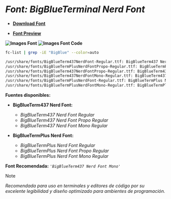 <!-- Autor: Daniel Benjamin Perez Morales -->
<!-- GitHub: https://github.com/DanielPerezMoralesDev13 -->
<!-- Correo electrónico: danielperezdev@proton.me -->

# ***Font: BigBlueTerminal Nerd Font***

- **[Download Font](https://github.com/ryanoasis/nerd-fonts/releases/download/v3.2.1/BigBlueTerminal.zip "https://github.com/ryanoasis/nerd-fonts/releases/download/v3.2.1/BigBlueTerminal.zip")**

- **[Font Preview](https://www.programmingfonts.org/#bigblue-terminal "https://www.programmingfonts.org/#bigblue-terminal")**

**![Images Font](../../Fonts/BigBlueTerminal%20Nerd%20Font.png "Fonts/BigBlueTerminal Nerd Font.png")**
**![Images Font Code](../../Font%20Images%20Code/BigBlueTerminal%20Nerd%20Font%20Code.png "Font Images Code/BigBlueTerminal Nerd Font Code.png")**

```bash
fc-list | grep -iE "BigBlue" --color=auto

/usr/share/fonts/BigBlueTerm437NerdFont-Regular.ttf: BigBlueTerm437 Nerd Font:style=Regular
/usr/share/fonts/BigBlueTermPlusNerdFontPropo-Regular.ttf: BigBlueTermPlus Nerd Font Propo:style=Regular
/usr/share/fonts/BigBlueTerm437NerdFontPropo-Regular.ttf: BigBlueTerm437 Nerd Font Propo:style=Regular
/usr/share/fonts/BigBlueTerm437NerdFontMono-Regular.ttf: BigBlueTerm437 Nerd Font Mono:style=Regular
/usr/share/fonts/BigBlueTermPlusNerdFont-Regular.ttf: BigBlueTermPlus Nerd Font:style=Regular
/usr/share/fonts/BigBlueTermPlusNerdFontMono-Regular.ttf: BigBlueTermPlus Nerd Font Mono:style=Regular
```

**Fuentes disponibles:**

- **BigBlueTerm437 Nerd Font:**
  - *BigBlueTerm437 Nerd Font Regular*
  - *BigBlueTerm437 Nerd Font Propo Regular*
  - *BigBlueTerm437 Nerd Font Mono Regular*

- **BigBlueTermPlus Nerd Font:**
  - *BigBlueTermPlus Nerd Font Regular*
  - *BigBlueTermPlus Nerd Font Propo Regular*
  - *BigBlueTermPlus Nerd Font Mono Regular*

**Font Recomendada:** *`'BigBlueTerm437 Nerd Font Mono'`*

> [!NOTE]
> *Recomendada para uso en terminales y editores de código por su excelente legibilidad y diseño optimizado para ambientes de programación.*
